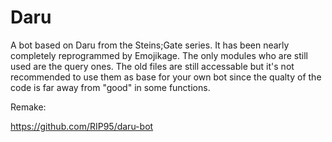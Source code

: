 # Daru
A bot based on Daru from the Steins;Gate series. It has been nearly completely reprogrammed by Emojikage. The only modules who are still used are the query ones. The old files are still accessable but it's not recommended to use them as base for your own bot since the qualty of the code is far away from "good" in some functions.

Remake:

https://github.com/RIP95/daru-bot
